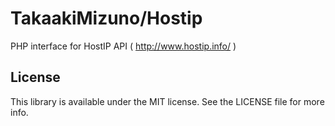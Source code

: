 # TakaakiMizuno/Hostip

PHP interface for HostIP API ( http://www.hostip.info/ )

## License

This library is available under the MIT license. See the LICENSE file for more info.

